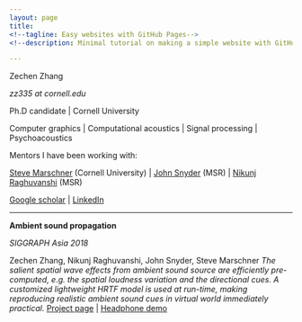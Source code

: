```yaml
---
layout: page
title: 
<!--tagline: Easy websites with GitHub Pages-->
<!--description: Minimal tutorial on making a simple website with GitHub Pages-->

---
```

Zechen Zhang

*zz335 at cornell.edu*

Ph.D candidate 
| 
Cornell University

Computer graphics 
| 
Computational acoustics 
| 
Signal processing 
| 
Psychoacoustics

Mentors I have been working with:

 [Steve Marschner](https://www.cs.cornell.edu/~srm/) (Cornell University)
 | 
 [John Snyder](https://www.microsoft.com/en-us/research/people/johnsny/) (MSR) 
 | 
 [Nikunj Raghuvanshi](http://www.nikunjr.com/) (MSR)

[Google scholar](https://scholar.google.com/citations?hl=en&user=RBDHu9UAAAAJ&view_op=list_works&authuser=1&gmla=AJsN-F7-xJ-lFabohOk8iR_vInc7314F38GcgjprXTWMlz5Qu0eqU3JYjJY22_f0SQln2eVbm7cqvWmnW6qqBqyoQLDnvhKmTA)
| [LinkedIn](https://www.linkedin.com/in/zechen-zhang-836a6b58/)

---

**Ambient sound propagation**

 *SIGGRAPH Asia 2018*

Zechen Zhang, Nikunj Raghuvanshi, John Snyder, Steve Marschner
*The salient spatial wave effects from ambient sound source are efficiently pre-computed, e.g. the spatial loudness variation and the directional cues. A customized lightweight HRTF model is used at run-time, making reproducing realistic ambient sound cues in virtual world immediately practical.*
[Project page](https://zechenz.github.io) 
| 
[Headphone demo](https://zechenz.github.io)
